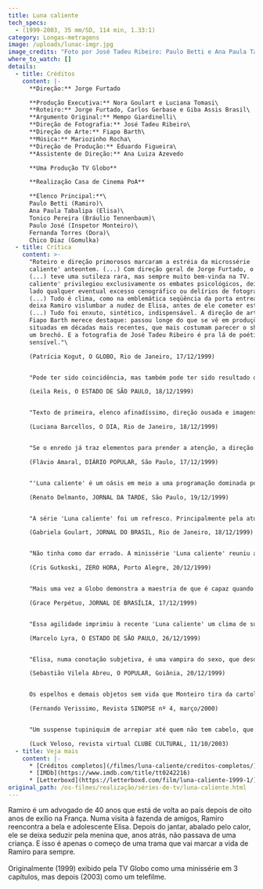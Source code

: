 ```yaml
---
title: Luna caliente
tech_specs:
  - (1999-2003, 35 mm/SD, 114 min, 1.33:1)
category: Longas-metragens
image: /uploads/lunac-imgr.jpg
image_credits: "Foto por José Tadeu Ribeiro: Paulo Betti e Ana Paula Tabalipa"
where_to_watch: []
details:
  - title: Créditos
    content: |-
      **Direção:** Jorge Furtado

      **Produção Executiva:** Nora Goulart e Luciana Tomasi\
      **Roteiro:** Jorge Furtado, Carlos Gerbase e Giba Assis Brasil\
      **Argumento Original:** Mempo Giardinelli\
      **Direção de Fotografia:** José Tadeu Ribeiro\
      **Direção de Arte:** Fiapo Barth\
      **Música:** Mariozinho Rocha\
      **Direção de Produção:** Eduardo Figueira\
      **Assistente de Direção:** Ana Luiza Azevedo

      **Uma Produção TV Globo**

      **Realização Casa de Cinema PoA**

      **Elenco Principal:**\
      Paulo Betti (Ramiro)\
      Ana Paula Tabalipa (Elisa)\
      Tonico Pereira (Bráulio Tennenbaum)\
      Paulo José (Inspetor Monteiro)\
      Fernanda Torres (Dora)\
      Chico Diaz (Gomulka)
  - title: Crítica
    content: >-
      "Roteiro e direção primorosos marcaram a estréia da microssérie 'Luna
      caliente' anteontem. (...) Com direção geral de Jorge Furtado, o programa
      (...) teve uma sutileza rara, mas sempre muito bem-vinda na TV. 'Luna
      caliente' privilegiou exclusivamente os embates psicológicos, deixando de
      lado qualquer eventual excesso cenográfico ou delírios de fotografia.
      (...) Tudo é clima, como na emblemática seqüência da porta entreaberta que
      deixa Ramiro vislumbar a nudez de Elisa, antes de ele cometer estupro.
      (...) Tudo foi enxuto, sintético, indispensável. A direção de arte de
      Fiapo Barth merece destaque: passou longe do que se vê em produções
      situadas em décadas mais recentes, que mais costumam parecer o showroom de
      um brechó. E a fotografia de José Tadeu Ribeiro é pra lá de poética e
      sensível."\

      (Patrícia Kogut, O GLOBO, Rio de Janeiro, 17/12/1999)


      "Pode ter sido coincidência, mas também pode ter sido resultado de uma estratégia de marketing o fato de a Globo ter imprensado 1999 com suas duas melhores produções. Rompeu o ano com a microssérie 'O Auto da Compadecida' (...) e encerrou com 'Luna caliente', uma primorosa adaptação do romance do argentino Mempo Giardinelli. (...) O maior mérito de 'O Auto da compadecida' e 'Luna caliente' é mostrar para os que decidem a programação da TV deste país que há espectadores de bom gosto e que é possível conciliar qualidade e audiência."\

      (Leila Reis, O ESTADO DE SÃO PAULO, 18/12/1999)


      "Texto de primeira, elenco afinadíssimo, direção ousada e imagens impecáveis filmadas em película. O resultado não poderia ter sido melhor. (...) Após uma longa temporada sem minisséries, 'Luna caliente' veio como um 'presentaço' de Natal para o telespectador que já estava ávido por novidades."\

      (Luciana Barcellos, O DIA, Rio de Janeiro, 18/12/1999)


      "Se o enredo já traz elementos para prender a atenção, a direção de Jorge Furtado deixa a minissérie ainda mais envolvente. É um grande trabalho de direção, atento a todos os detalhes, que constrói cenas extremamente bem feitas. (...) quem acompanhou o primeiro capítulo, dificilmente não ficou ansioso para saber o que realmente está acontecendo e qual será o desfecho da enrascada em que se meteu Ramiro."\

      (Flávio Amaral, DIÁRIO POPULAR, São Paulo, 17/12/1999)


      "'Luna caliente' é um oásis em meio a uma programação dominada por programas como o Linha direta. O trabalho é puro cinema. (...) O calor que faz penar os personagens é praticamente 'sentido' pelo espectador e ajuda no suspense e na tensão. (...) Todos os peersonagens e situações parecem saídos de um film noir. (...) 'Luna caliente' mereceria ser exibido em qualquer sala de cinema - daqui e de qualquer país."\

      (Renato Delmanto, JORNAL DA TARDE, São Paulo, 19/12/1999)


      "A série 'Luna caliente' foi um refresco. Principalmente pela atuação de Tonico Pereira. Seu médico alcoólatra revoltado com a ditadura está irretocável. O primeiro capítulo de 'Luna' foi de Tonico."\

      (Gabriela Goulart, JORNAL DO BRASIL, Rio de Janeiro, 18/12/1999)


      "Não tinha como dar errado. A minissérie 'Luna caliente' reuniu atores que sozinhos turbinam uma cena. (...) E foi pra lá de bom graças à forma sensível com que Jorge Furtado, Giba Assis Brasil e Carlos Gerbase recontaram a novela de Mempo Giardinelli. (...) Os roteiristas criaram a personagem de Fernanda Torres (no original ela é apenas uma citação de memória) para enfatizar a reviravolta na vida do professor e também as primeiras mortes da biografia de Ramiro, a de uma família de gatos quando era garoto. Mais um detalhe, mas são os detalhes que seduzem o telespectador."\

      (Cris Gutkoski, ZERO HORA, Porto Alegre, 20/12/1999)


      "Mais uma vez a Globo demonstra a maestria de que é capaz quando assim lhe convém: (...) 'Luna caliente' é excelente. Enganou-se, portanto, quem pensaou que a microssérie seria apenas uma espécie de Lolita à brasileira. Sim, é a história de um quarentão que se deixa seduzir por uma menina - mas as semelhanças param por aí. O drama inicial de Ramiro - que estupra e supostamente mata a jovem elisa, matando também o pai dela, em seguida - é o ponto de partida para a tragédia de erros (na definição do próprio Furtado) que se desenrola então num crescendo sutil e implacável, tal qual a vida real."\

      (Grace Perpétuo, JORNAL DE BRASÍLIA, 17/12/1999)


      "Essa agilidade imprimiu à recente 'Luna caliente' um clima de suspense e mistério dignos de Hitchcock. Ambientada nos anos 70, a microssérie teve um clima de realismo fantástico, com Ana Paula Tabalipa reaparecendo intacta, depois de ser morta duas vezes, e várias alusões à tortura do regime militar. Além disso, 'Luna' contou com um bom roteiro e interpretações corretas de Paulo Betti e da ex-Malhação Ana Paula, estonteante como a ninfomaníaca que enlouquece o personagem principal."\

      (Marcelo Lyra, O ESTADO DE SÃO PAULO, 26/12/1999)


      "Elisa, numa conotação subjetiva, é uma vampira do sexo, que desde o primeiro momento em que surge na frente do quarentão Ramiro (Paulo Betti, contido e excelente, como o personagem pedia) o desnorteia. (...) Numa leitura política, já que a obra é ambientada no início da década de 70, período maior da repressão brasileira, época em que os militares ditavam as regras na sociedade, Elisa representa as próprias ações dos militares que mataram e manipularam em nome da ordem. Somente no último capítulo ficou evidente que elisa manipulava a todos - em nome de seu desejo incontrolável."\

      (Sebastião Vilela Abreu, O POPULAR, Goiânia, 20/12/1999)


      Os espelhos e demais objetos sem vida que Monteiro tira da cartola (as calcinhas, o carro, o cadáver de Braúlio) são os focos de denúncia alçados à estatura de heróis em 'Luna Caliente'. Nestes corpos inanimados - que tomam vida movidos pelo desejo de esclarecimento, revelação e justiça, como a lua que intensifica as paranóias de Ramiro, ou Elisa, o cadáver que se recusa ao descanso -, Furtado parece depositar seu ideário repleto de ironia, neste painel crítico de uma época de perversão e hábitos obscuros. É um trabalho em que impera a consciência e a maturidade desse artista da maior importância para o nosso cinema."\

      (Fernando Verissimo, Revista SINOPSE nº 4, março/2000)


      "Um suspense tupiniquim de arrepiar até quem não tem cabelo, que vai caminhando para um final inevitável: a condenação de Ramiro, sendo que esta, vem de uma outra forma, diferente da pregada pela justiça dos homens. Excelente projeto, para ser visto diversas vezes."\

      (Luck Veloso, revista virtual CLUBE CULTURAL, 11/10/2003)
  - title: Veja mais
    content: |-
      * [Créditos completos](/filmes/luna-caliente/creditos-completos/)
      * [IMDb](https://www.imdb.com/title/tt0242216)
      * [Letterboxd](https://letterboxd.com/film/luna-caliente-1999-1/)
original_path: /os-filmes/realização/séries-de-tv/luna-caliente.html
---
```

Ramiro é um advogado de 40 anos que está de volta ao país depois de oito anos de exílio na França. Numa visita à fazenda de amigos, Ramiro reencontra a bela e adolescente Elisa. Depois do jantar, abalado pelo calor, ele se deixa seduzir pela menina que, anos atrás, não passava de uma criança. E isso é apenas o começo de uma trama que vai marcar a vida de Ramiro para sempre.\
\
O﻿riginalmente (1999) exibido pela TV Globo como uma minissérie em 3 capítulos, mas depois (2003) como um telefilme.